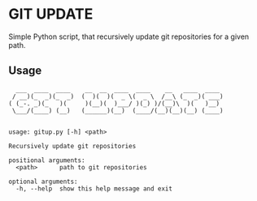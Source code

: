 # GIT UPDATE

Simple Python script, that recursively update git repositories for a given path.

## Usage

~~~
  ___  ____  ____    __  __  ____  ____    __   ____  ____ 
 / __)(_  _)(_  _)  (  )(  )(  _ \(  _ \  /__\ (_  _)( ___)
( (_-. _)(_   )(     )(__)(  )___/ )(_) )/(__)\  )(   )__) 
 \___/(____) (__)   (______)(__)  (____/(__)(__)(__) (____)


usage: gitup.py [-h] <path>

Recursively update git repositories

positional arguments:
  <path>      path to git repositories

optional arguments:
  -h, --help  show this help message and exit
~~~
